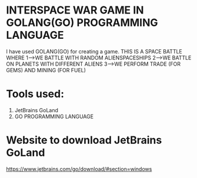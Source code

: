 # INTERSPACE WAR GAME IN GOLANG(GO) PROGRAMMING LANGUAGE
I have used GOLANG(GO) for creating a game.
THIS IS A SPACE BATTLE WHERE
1-->WE BATTLE WITH RANDOM ALIENSPACESHIPS
2-->WE BATTLE ON PLANETS WITH DIFFERENT ALIENS
3-->WE PERFORM TRADE (FOR GEMS) AND MINING (FOR FUEL)

# Tools used:
1) JetBrains GoLand
2) GO PROGRAMMING LANGUAGE

# Website to download JetBrains GoLand
https://www.jetbrains.com/go/download/#section=windows

